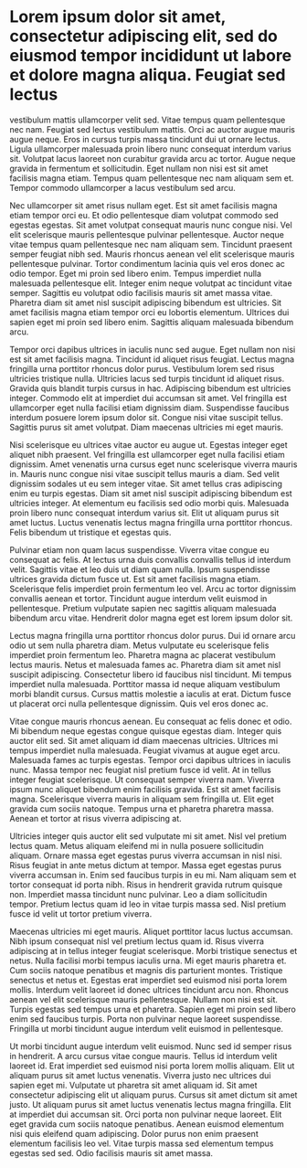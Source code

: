 # Lorem ipsum dolor sit amet, consectetur adipiscing elit, sed do eiusmod tempor incididunt ut labore et dolore magna aliqua. Feugiat sed lectus

vestibulum mattis ullamcorper velit sed. Vitae tempus quam pellentesque 
nec nam. Feugiat sed lectus vestibulum mattis. Orci ac auctor augue 
mauris augue neque. Eros in cursus turpis massa tincidunt dui ut ornare 
lectus. Ligula ullamcorper malesuada proin libero nunc consequat 
interdum varius sit. Volutpat lacus laoreet non curabitur gravida arcu 
ac tortor. Augue neque gravida in fermentum et sollicitudin. Eget nullam
 non nisi est sit amet facilisis magna etiam. Tempus quam pellentesque 
nec nam aliquam sem et. Tempor commodo ullamcorper a lacus vestibulum 
sed arcu.


Nec ullamcorper sit amet risus nullam eget. Est sit amet facilisis 
magna etiam tempor orci eu. Et odio pellentesque diam volutpat commodo 
sed egestas egestas. Sit amet volutpat consequat mauris nunc congue 
nisi. Vel elit scelerisque mauris pellentesque pulvinar pellentesque. 
Auctor neque vitae tempus quam pellentesque nec nam aliquam sem. 
Tincidunt praesent semper feugiat nibh sed. Mauris rhoncus aenean vel 
elit scelerisque mauris pellentesque pulvinar. Tortor condimentum 
lacinia quis vel eros donec ac odio tempor. Eget mi proin sed libero 
enim. Tempus imperdiet nulla malesuada pellentesque elit. Integer enim 
neque volutpat ac tincidunt vitae semper. Sagittis eu volutpat odio 
facilisis mauris sit amet massa vitae. Pharetra diam sit amet nisl 
suscipit adipiscing bibendum est ultricies. Sit amet facilisis magna 
etiam tempor orci eu lobortis elementum. Ultrices dui sapien eget mi 
proin sed libero enim. Sagittis aliquam malesuada bibendum arcu.


Tempor orci dapibus ultrices in iaculis nunc sed augue. Eget nullam 
non nisi est sit amet facilisis magna. Tincidunt id aliquet risus 
feugiat. Lectus magna fringilla urna porttitor rhoncus dolor purus. 
Vestibulum lorem sed risus ultricies tristique nulla. Ultricies lacus 
sed turpis tincidunt id aliquet risus. Gravida quis blandit turpis 
cursus in hac. Adipiscing bibendum est ultricies integer. Commodo elit 
at imperdiet dui accumsan sit amet. Vel fringilla est ullamcorper eget 
nulla facilisi etiam dignissim diam. Suspendisse faucibus interdum 
posuere lorem ipsum dolor sit. Congue nisi vitae suscipit tellus. 
Sagittis purus sit amet volutpat. Diam maecenas ultricies mi eget 
mauris.


Nisi scelerisque eu ultrices vitae auctor eu augue ut. Egestas 
integer eget aliquet nibh praesent. Vel fringilla est ullamcorper eget 
nulla facilisi etiam dignissim. Amet venenatis urna cursus eget nunc 
scelerisque viverra mauris in. Mauris nunc congue nisi vitae suscipit 
tellus mauris a diam. Sed velit dignissim sodales ut eu sem integer 
vitae. Sit amet tellus cras adipiscing enim eu turpis egestas. Diam sit 
amet nisl suscipit adipiscing bibendum est ultricies integer. At 
elementum eu facilisis sed odio morbi quis. Malesuada proin libero nunc 
consequat interdum varius sit. Elit ut aliquam purus sit amet luctus. 
Luctus venenatis lectus magna fringilla urna porttitor rhoncus. Felis 
bibendum ut tristique et egestas quis.


Pulvinar etiam non quam lacus suspendisse. Viverra vitae congue eu 
consequat ac felis. At lectus urna duis convallis convallis tellus id 
interdum velit. Sagittis vitae et leo duis ut diam quam nulla. Ipsum 
suspendisse ultrices gravida dictum fusce ut. Est sit amet facilisis 
magna etiam. Scelerisque felis imperdiet proin fermentum leo vel. Arcu 
ac tortor dignissim convallis aenean et tortor. Tincidunt augue interdum
 velit euismod in pellentesque. Pretium vulputate sapien nec sagittis 
aliquam malesuada bibendum arcu vitae. Hendrerit dolor magna eget est 
lorem ipsum dolor sit.


Lectus magna fringilla urna porttitor rhoncus dolor purus. Dui id 
ornare arcu odio ut sem nulla pharetra diam. Metus vulputate eu 
scelerisque felis imperdiet proin fermentum leo. Pharetra magna ac 
placerat vestibulum lectus mauris. Netus et malesuada fames ac. Pharetra
 diam sit amet nisl suscipit adipiscing. Consectetur libero id faucibus 
nisl tincidunt. Mi tempus imperdiet nulla malesuada. Porttitor massa id 
neque aliquam vestibulum morbi blandit cursus. Cursus mattis molestie a 
iaculis at erat. Dictum fusce ut placerat orci nulla pellentesque 
dignissim. Quis vel eros donec ac.


Vitae congue mauris rhoncus aenean. Eu consequat ac felis donec et 
odio. Mi bibendum neque egestas congue quisque egestas diam. Integer 
quis auctor elit sed. Sit amet aliquam id diam maecenas ultricies. 
Ultrices mi tempus imperdiet nulla malesuada. Feugiat vivamus at augue 
eget arcu. Malesuada fames ac turpis egestas. Tempor orci dapibus 
ultrices in iaculis nunc. Massa tempor nec feugiat nisl pretium fusce id
 velit. At in tellus integer feugiat scelerisque. Ut consequat semper 
viverra nam. Viverra ipsum nunc aliquet bibendum enim facilisis gravida.
 Est sit amet facilisis magna. Scelerisque viverra mauris in aliquam sem
 fringilla ut. Elit eget gravida cum sociis natoque. Tempus urna et 
pharetra pharetra massa. Aenean et tortor at risus viverra adipiscing 
at.


Ultricies integer quis auctor elit sed vulputate mi sit amet. Nisl 
vel pretium lectus quam. Metus aliquam eleifend mi in nulla posuere 
sollicitudin aliquam. Ornare massa eget egestas purus viverra accumsan 
in nisl nisi. Risus feugiat in ante metus dictum at tempor. Massa eget 
egestas purus viverra accumsan in. Enim sed faucibus turpis in eu mi. 
Nam aliquam sem et tortor consequat id porta nibh. Risus in hendrerit 
gravida rutrum quisque non. Imperdiet massa tincidunt nunc pulvinar. Leo
 a diam sollicitudin tempor. Pretium lectus quam id leo in vitae turpis 
massa sed. Nisl pretium fusce id velit ut tortor pretium viverra.


Maecenas ultricies mi eget mauris. Aliquet porttitor lacus luctus 
accumsan. Nibh ipsum consequat nisl vel pretium lectus quam id. Risus 
viverra adipiscing at in tellus integer feugiat scelerisque. Morbi 
tristique senectus et netus. Nulla facilisi morbi tempus iaculis urna. 
Mi eget mauris pharetra et. Cum sociis natoque penatibus et magnis dis 
parturient montes. Tristique senectus et netus et. Egestas erat 
imperdiet sed euismod nisi porta lorem mollis. Interdum velit laoreet id
 donec ultrices tincidunt arcu non. Rhoncus aenean vel elit scelerisque 
mauris pellentesque. Nullam non nisi est sit. Turpis egestas sed tempus 
urna et pharetra. Sapien eget mi proin sed libero enim sed faucibus 
turpis. Porta non pulvinar neque laoreet suspendisse. Fringilla ut morbi
 tincidunt augue interdum velit euismod in pellentesque.


Ut morbi tincidunt augue interdum velit euismod. Nunc sed id semper 
risus in hendrerit. A arcu cursus vitae congue mauris. Tellus id 
interdum velit laoreet id. Erat imperdiet sed euismod nisi porta lorem 
mollis aliquam. Elit ut aliquam purus sit amet luctus venenatis. Viverra
 justo nec ultrices dui sapien eget mi. Vulputate ut pharetra sit amet 
aliquam id. Sit amet consectetur adipiscing elit ut aliquam purus. 
Cursus sit amet dictum sit amet justo. Ut aliquam purus sit amet luctus 
venenatis lectus magna fringilla. Elit at imperdiet dui accumsan sit. 
Orci porta non pulvinar neque laoreet. Elit eget gravida cum sociis 
natoque penatibus. Aenean euismod elementum nisi quis eleifend quam 
adipiscing. Dolor purus non enim praesent elementum facilisis leo vel. 
Vitae turpis massa sed elementum tempus egestas sed sed. Odio facilisis 
mauris sit amet massa.

